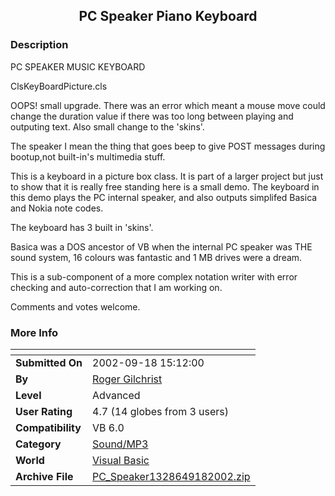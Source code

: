 ﻿<div align="center">

## PC Speaker Piano Keyboard


</div>

### Description

PC SPEAKER MUSIC KEYBOARD

ClsKeyBoardPicture.cls

OOPS! small upgrade. There was an error which meant a mouse move could change the duration value if there was too long between playing and outputing text. Also small change to the 'skins'.

The speaker I mean the thing that goes beep to give POST messages during bootup,not built-in's multimedia stuff.

This is a keyboard in a picture box class. It is part of a larger project but just to show that it is really free standing here is a small demo. The keyboard in this demo plays the PC internal speaker, and also outputs simplifed Basica and Nokia note codes.

The keyboard has 3 built in 'skins'.

Basica was a DOS ancestor of VB when the internal PC speaker was THE sound system, 16 colours was fantastic and 1 MB drives were a dream.

This is a sub-component of a more complex notation writer with error checking and auto-correction that I am working on.

Comments and votes welcome.
 
### More Info
 


<span>             |<span>
---                |---
**Submitted On**   |2002-09-18 15:12:00
**By**             |[Roger Gilchrist](https://github.com/Planet-Source-Code/PSCIndex/blob/master/ByAuthor/roger-gilchrist.md)
**Level**          |Advanced
**User Rating**    |4.7 (14 globes from 3 users)
**Compatibility**  |VB 6\.0
**Category**       |[Sound/MP3](https://github.com/Planet-Source-Code/PSCIndex/blob/master/ByCategory/sound-mp3__1-45.md)
**World**          |[Visual Basic](https://github.com/Planet-Source-Code/PSCIndex/blob/master/ByWorld/visual-basic.md)
**Archive File**   |[PC\_Speaker1328649182002\.zip](https://github.com/Planet-Source-Code/roger-gilchrist-pc-speaker-piano-keyboard__1-39084/archive/master.zip)








